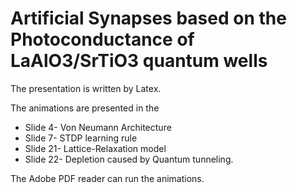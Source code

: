 # Artificial Synapses based on the Photoconductance of LaAlO3/SrTiO3 quantum wells

The presentation is written by Latex. 

The animations are presented in the 
 - Slide 4- Von Neumann Architecture
 - Slide 7- STDP learning rule
 - Slide 21- Lattice-Relaxation model
 - Slide 22- Depletion caused by Quantum tunneling. 
 
 The Adobe PDF reader can run the animations.
